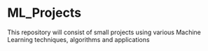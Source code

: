 # ML_Projects
This repository will consist of small projects using various Machine Learning techniques, algorithms and applications
